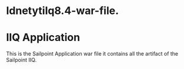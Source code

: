 # IdnetytiIq8.4-war-file.
<!DOCTYPE html>
<html>
<head>
<link rel="stylesheet" href="bluestyle.css">
</head>
<body>
<h1>IIQ Application</h1>
<p>This is the Sailpoint Application war file it contains all the artifact of the Sailpoint IIQ.</p>

</body>
</html>
